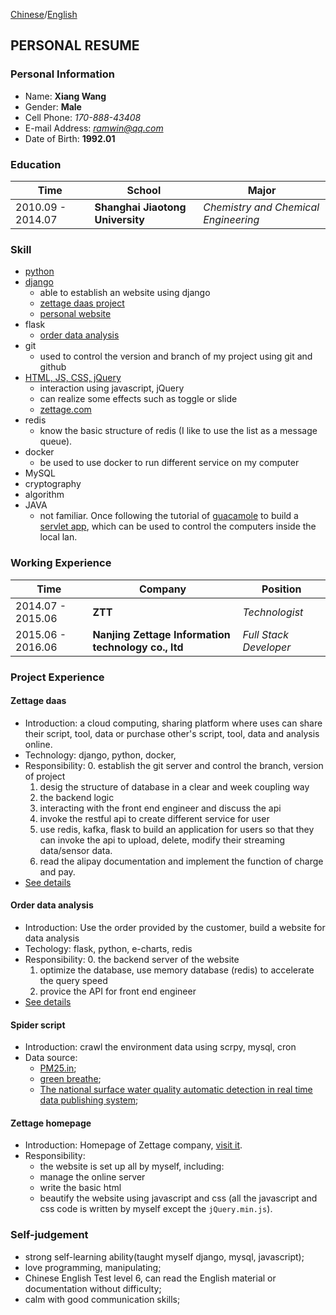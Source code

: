 [Chinese](./README.md)/[English](./README_eng.md)
## PERSONAL RESUME
###  Personal Information
* Name: **Xiang Wang**
* Gender: **Male**
* Cell Phone: *170-888-43408*
* E-mail Address: [*ramwin@qq.com*](mailto:ramwin@qq.com)
* Date of Birth: **1992.01**

### Education
Time | School | Major
---------- | ----------- | -----------
2010.09 - 2014.07 | **Shanghai Jiaotong University** | *Chemistry and Chemical Engineering*

### Skill
* [python](https://github.com/ramwin/python_tutorial/)
* [django](https://github.com/ramwin/django_tutorial/)
    * able to establish an website using django
    * [zettage daas project](#zettage)
    * [personal website](http://github.com/ramwin/django_tutorial)
* flask
	* [order data analysis](#tv)
* git
    * used to control the version and branch of my project using git and github
* [HTML, JS, CSS, jQuery](https://github.com/ramwin/javascript_tutorial/)
    * interaction using javascript, jQuery
    * can realize some effects such as toggle or slide
    * [zettage.com](#homepage)
* redis
    * know the basic structure of redis (I like to use the list as a message queue).
* docker
    * be used to use docker to run different service on my computer
* MySQL
* cryptography
* algorithm
* JAVA
	* not familiar. Once following the tutorial of [guacamole](http://guacamole.incubator.apache.org/) to build a [servlet app](https://github.com/ramwin/my_guacamole_sample/), which can be used to control the computers inside the local lan.

### Working Experience

Time | Company | Position
------------ | ------------- | -------------
2014.07 - 2015.06 | **ZTT** | *Technologist*
2015.06 - 2016.06 | **Nanjing Zettage Information technology co., ltd** | *Full Stack Developer*


### Project Experience
<div id="zettage"></div>  

#### Zettage daas
* Introduction:  a cloud computing, sharing platform where uses can share their script, tool, data or purchase other's script, tool, data and analysis online.
* Technology: django, python, docker, 
* Responsibility:
    0. establish the git server and control the branch, version of project
    1. desig the structure of database in a clear and week coupling way
    2. the backend logic
    3. interacting with the front end engineer and discuss the api
    4. invoke the restful api to create different service for user
    5. use redis, kafka, flask to build an application for users so that they can invoke the api to upload, delete, modify their streaming data/sensor data.
    6. read the alipay documentation and implement the function of charge and pay.
* [See details](./zettage/README.md)

<div id="tv"></div>

#### Order data analysis
* Introduction: Use the order provided by the customer, build a website for data analysis
* Techology: flask, python, e-charts, redis
* Responsibility:
    0. the backend server of the website
    1. optimize the database, use memory database (redis) to accelerate the query speed
    3. provice the API for front end engineer
* [See details](./tv/README.md)

#### Spider script
* Introduction: crawl the environment data using scrpy, mysql, cron
* Data source: 
    * [PM25.in](http://pm25.in/);
    * [green breathe](http://www.pm25.com);
    * [The national surface water quality automatic detection in real time data publishing system](http://58.68.130.147/);

<div id="homepage"></div>

#### Zettage homepage
* Introduction: Homepage of Zettage company, [visit it](http://www.zettage.com).
* Responsibility:
    * the website is set up all by myself, including:
    * manage the online server
    * write the basic html
    * beautify the website using javascript and css (all the javascript and css code is written by myself except the `jQuery.min.js`).

### Self-judgement
* strong self-learning ability(taught myself django, mysql, javascript);
* love programming, manipulating;
* Chinese English Test level 6, can read the English material or documentation without difficulty;
* calm with good communication skills;
